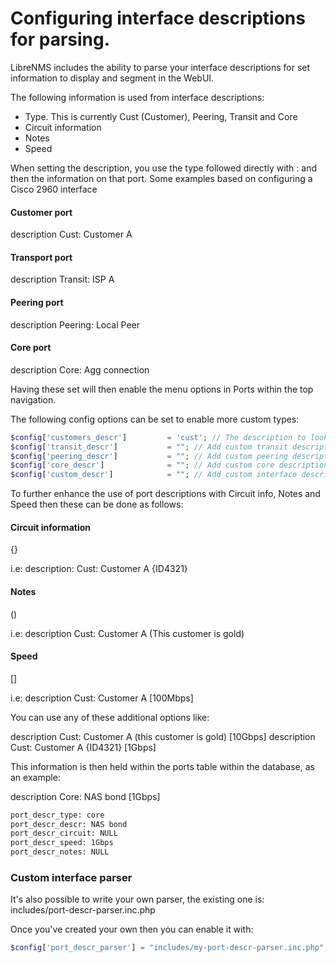 # Configuring interface descriptions for parsing.

LibreNMS includes the ability to parse your interface descriptions for set information to display and segment in the WebUI.

The following information is used from interface descriptions:

 - Type. This is currently Cust (Customer), Peering, Transit and Core
 - Circuit information
 - Notes
 - Speed

When setting the description, you use the type followed directly with : and then the information on that port. Some examples based on
configuring a Cisco 2960 interface

#### Customer port
description Cust: Customer A

#### Transport port
description Transit: ISP A

#### Peering port
description Peering: Local Peer

#### Core port
description Core: Agg connection

Having these set will then enable the menu options in Ports within the top navigation.

The following config options can be set to enable more custom types:

```php
$config['customers_descr']         = 'cust'; // The description to look for in ifDescr. Can be an array as well array('cust','cid');
$config['transit_descr']           = ""; // Add custom transit descriptions (can be an array)
$config['peering_descr']           = ""; // Add custom peering descriptions (can be an array)
$config['core_descr']              = ""; // Add custom core descriptions (can be an array)
$config['custom_descr']            = ""; // Add custom interface descriptions (can be an array)
```

To further enhance the use of port descriptions with Circuit info, Notes and Speed then these can be done as follows:

#### Circuit information

{}

i.e:
description: Cust: Customer A {ID4321}

#### Notes

()

i.e:
description Cust: Customer A (This customer is gold)

#### Speed

[]

i.e:
description Cust: Customer A [100Mbps]

You can use any of these additional options like:

description Cust: Customer A (this customer is gold) [10Gbps]
description Cust: Customer A {ID4321} [1Gbps]

This information is then held within the ports table within the database, as an example:

description Core: NAS bond [1Gbps]
```sh
port_descr_type: core
port_descr_descr: NAS bond
port_descr_circuit: NULL
port_descr_speed: 1Gbps
port_descr_notes: NULL
```

### Custom interface parser

It's also possible to write your own parser, the existing one is: includes/port-descr-parser.inc.php

Once you've created your own then you can enable it with:

```php
$config['port_descr_parser'] = "includes/my-port-descr-parser.inc.php";
```
